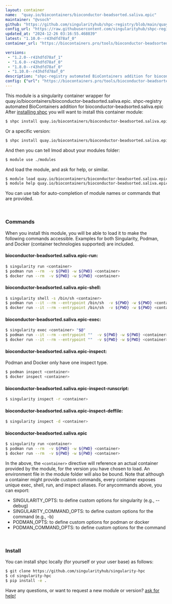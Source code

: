```yaml
---
layout: container
name:  "quay.io/biocontainers/bioconductor-beadsorted.saliva.epic"
maintainer: "@vsoch"
github: "https://github.com/singularityhub/shpc-registry/blob/main/quay.io/biocontainers/bioconductor-beadsorted.saliva.epic/container.yaml"
config_url: "https://raw.githubusercontent.com/singularityhub/shpc-registry/main/quay.io/biocontainers/bioconductor-beadsorted.saliva.epic/container.yaml"
updated_at: "2024-12-26 03:16:55.468839"
latest: "1.10.0--r43hdfd78af_0"
container_url: "https://biocontainers.pro/tools/bioconductor-beadsorted.saliva.epic"

versions:
 - "1.2.0--r41hdfd78af_1"
 - "1.6.0--r42hdfd78af_0"
 - "1.8.0--r43hdfd78af_0"
 - "1.10.0--r43hdfd78af_0"
description: "shpc-registry automated BioContainers addition for bioconductor-beadsorted.saliva.epic"
config: {"url": "https://biocontainers.pro/tools/bioconductor-beadsorted.saliva.epic", "maintainer": "@vsoch", "description": "shpc-registry automated BioContainers addition for bioconductor-beadsorted.saliva.epic", "latest": {"1.10.0--r43hdfd78af_0": "sha256:07c670a79287968b46a3bf916dadd9ee8002156dfe8774ac930d70dbd839c769"}, "tags": {"1.2.0--r41hdfd78af_1": "sha256:9f6aad366630fc278c4956415799ca5bf4e60d8692a9cb81e5de3ada88e49f0a", "1.6.0--r42hdfd78af_0": "sha256:13c1edb6e71aedf4b43b6656785de1a455a2e0398ca8622ee9b5f1e8f4ca9f26", "1.8.0--r43hdfd78af_0": "sha256:e198ce2d4029bb79fe8c7ab6a38e59e7038642e9803fe7dafca2675537fa98f0", "1.10.0--r43hdfd78af_0": "sha256:07c670a79287968b46a3bf916dadd9ee8002156dfe8774ac930d70dbd839c769"}, "docker": "quay.io/biocontainers/bioconductor-beadsorted.saliva.epic"}
---
```


This module is a singularity container wrapper for quay.io/biocontainers/bioconductor-beadsorted.saliva.epic.
shpc-registry automated BioContainers addition for bioconductor-beadsorted.saliva.epic
After [installing shpc](#install) you will want to install this container module:


```bash
$ shpc install quay.io/biocontainers/bioconductor-beadsorted.saliva.epic
```

Or a specific version:

```bash
$ shpc install quay.io/biocontainers/bioconductor-beadsorted.saliva.epic:1.10.0--r43hdfd78af_0
```

And then you can tell lmod about your modules folder:

```bash
$ module use ./modules
```

And load the module, and ask for help, or similar.

```bash
$ module load quay.io/biocontainers/bioconductor-beadsorted.saliva.epic/1.10.0--r43hdfd78af_0
$ module help quay.io/biocontainers/bioconductor-beadsorted.saliva.epic/1.10.0--r43hdfd78af_0
```

You can use tab for auto-completion of module names or commands that are provided.

<br>

### Commands

When you install this module, you will be able to load it to make the following commands accessible.
Examples for both Singularity, Podman, and Docker (container technologies supported) are included.

#### bioconductor-beadsorted.saliva.epic-run:

```bash
$ singularity run <container>
$ podman run --rm  -v ${PWD} -w ${PWD} <container>
$ docker run --rm  -v ${PWD} -w ${PWD} <container>
```

#### bioconductor-beadsorted.saliva.epic-shell:

```bash
$ singularity shell -s /bin/sh <container>
$ podman run --it --rm --entrypoint /bin/sh  -v ${PWD} -w ${PWD} <container>
$ docker run --it --rm --entrypoint /bin/sh  -v ${PWD} -w ${PWD} <container>
```

#### bioconductor-beadsorted.saliva.epic-exec:

```bash
$ singularity exec <container> "$@"
$ podman run --it --rm --entrypoint ""  -v ${PWD} -w ${PWD} <container> "$@"
$ docker run --it --rm --entrypoint ""  -v ${PWD} -w ${PWD} <container> "$@"
```

#### bioconductor-beadsorted.saliva.epic-inspect:

Podman and Docker only have one inspect type.

```bash
$ podman inspect <container>
$ docker inspect <container>
```

#### bioconductor-beadsorted.saliva.epic-inspect-runscript:

```bash
$ singularity inspect -r <container>
```

#### bioconductor-beadsorted.saliva.epic-inspect-deffile:

```bash
$ singularity inspect -d <container>
```



#### bioconductor-beadsorted.saliva.epic

```bash
$ singularity run <container>
$ podman run --rm  -v ${PWD} -w ${PWD} <container>
$ docker run --rm  -v ${PWD} -w ${PWD} <container>
```


In the above, the `<container>` directive will reference an actual container provided
by the module, for the version you have chosen to load. An environment file in the
module folder will also be bound. Note that although a container
might provide custom commands, every container exposes unique exec, shell, run, and
inspect aliases. For anycommands above, you can export:

 - SINGULARITY_OPTS: to define custom options for singularity (e.g., --debug)
 - SINGULARITY_COMMAND_OPTS: to define custom options for the command (e.g., -b)
 - PODMAN_OPTS: to define custom options for podman or docker
 - PODMAN_COMMAND_OPTS: to define custom options for the command

<br>

### Install

You can install shpc locally (for yourself or your user base) as follows:

```bash
$ git clone https://github.com/singularityhub/singularity-hpc
$ cd singularity-hpc
$ pip install -e .
```

Have any questions, or want to request a new module or version? [ask for help!](https://github.com/singularityhub/singularity-hpc/issues)
